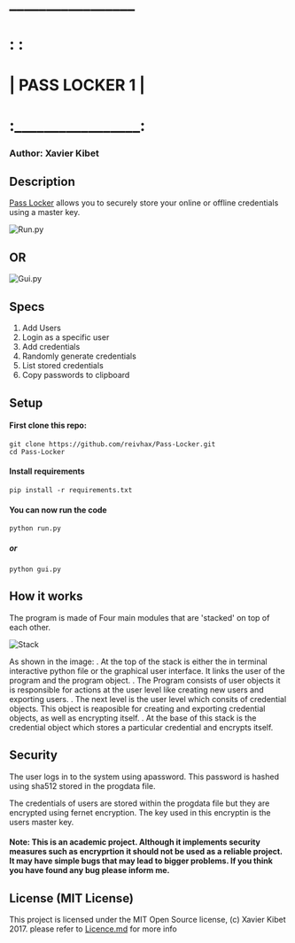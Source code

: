 #   _________________
#  :                 :
# |   PASS LOCKER 1   |
#  :_________________:

### Author: Xavier Kibet

## Description
[Pass Locker](https://github.com/reivhax/Pass-Locker) allows you to securely
store your online or offline credentials using a master key.

![Run.py](http://i.imgur.com/FbBNwHr.png)
## OR
![Gui.py](http://i.imgur.com/qwtNjc6.png)

## Specs

1. Add Users
2. Login as a specific user
3. Add credentials
4. Randomly generate credentials
5. List stored credentials
6. Copy passwords to clipboard

## Setup
#### First clone this repo:
```
git clone https://github.com/reivhax/Pass-Locker.git
cd Pass-Locker
```
#### Install requirements
```pip install -r requirements.txt```

#### You can now run the code
```
python run.py
```
##### or 
```
python gui.py
```
## How it works
The program is made of Four main modules that are 'stacked' on top of each other.

![Stack](http://i.imgur.com/0Dq9qXS.png)

As shown in the image:
. At the top of the stack is either the in terminal interactive python file or the graphical user interface. It links the user of the program and the program object.
. The Program consists of user objects it is responsible for actions at the user level like creating new users and exporting users.
. The next level is the user level which consits of credential objects. This object is reaposible for creating and exporting credential objects, as well as encrypting itself.
. At the base of this stack is the credential object which stores a particular credential and encrypts itself.

## Security

The user logs in to the system using apassword. This password is hashed using sha512 stored in the progdata file.

The credentials of users are stored within the progdata file but they are encrypted using fernet encryption. The key used in this encryptin is the users master key.

#### Note: This is an academic project. Although it implements security measures such as encryprtion it should not be used as a reliable project. It may have simple bugs that may lead to bigger problems. If you think you have found any bug please inform me.

## License (MIT License)

This project is licensed under the MIT Open Source license, (c) Xavier Kibet 2017.
please refer to [Licence.md](License.md) for more info
